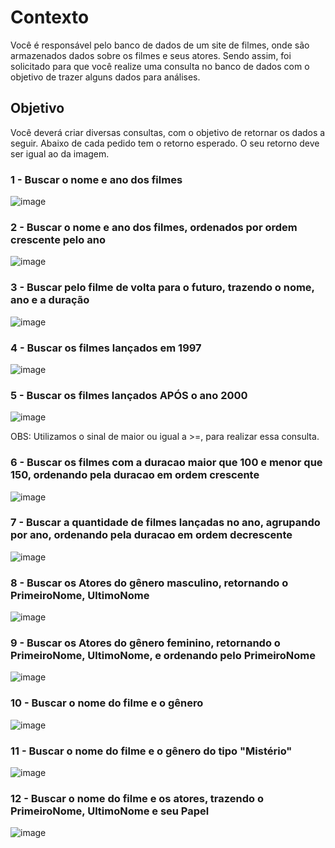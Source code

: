 # Contexto
Você é responsável pelo banco de dados de um site de filmes, onde são armazenados dados sobre os filmes e seus atores. Sendo assim, foi solicitado para que você realize uma consulta no banco de dados com o objetivo de trazer alguns dados para análises.

## Objetivo
Você deverá criar diversas consultas, com o objetivo de retornar os dados a seguir. Abaixo de cada pedido tem o retorno esperado. O seu retorno deve ser igual ao da imagem.

### 1 -  Buscar o nome e ano dos filmes

![image](https://github.com/user-attachments/assets/c548aa9d-b58c-4bc5-a494-b5a526796afe)

### 2 - Buscar o nome e ano dos filmes, ordenados por ordem crescente pelo ano

![image](https://github.com/user-attachments/assets/90d1e494-ff6d-4e7b-b699-f830f2cd8243)

### 3 - Buscar pelo filme de volta para o futuro, trazendo o nome, ano e a duração

![image](https://github.com/user-attachments/assets/455c065c-c006-4d55-a174-3b2551c2b82f)

### 4 - Buscar os filmes lançados em 1997

![image](https://github.com/user-attachments/assets/442b3ff0-a513-451c-8b09-c1e309e6ff34)

### 5 - Buscar os filmes lançados APÓS o ano 2000

![image](https://github.com/user-attachments/assets/a011525e-e83e-4d6a-8b78-dfdb381225a1)

OBS: Utilizamos o sinal de maior ou igual a >=, para realizar essa consulta.

### 6 - Buscar os filmes com a duracao maior que 100 e menor que 150, ordenando pela duracao em ordem crescente

![image](https://github.com/user-attachments/assets/828d6292-9922-4332-a604-0da668fa747e)

### 7 - Buscar a quantidade de filmes lançadas no ano, agrupando por ano, ordenando pela duracao em ordem decrescente

![image](https://github.com/user-attachments/assets/792d356a-a0fc-4189-b5b4-a08cc0354986)

### 8 - Buscar os Atores do gênero masculino, retornando o PrimeiroNome, UltimoNome

![image](https://github.com/user-attachments/assets/8583b20e-0382-4260-963f-f7c91274ab75)

### 9 - Buscar os Atores do gênero feminino, retornando o PrimeiroNome, UltimoNome, e ordenando pelo PrimeiroNome

![image](https://github.com/user-attachments/assets/3255cb50-82a9-414f-9532-f8d5fb1b2a95)

### 10 - Buscar o nome do filme e o gênero

![image](https://github.com/user-attachments/assets/c29e1e2d-ef27-4c1c-8966-7a123ab0020d)

### 11 - Buscar o nome do filme e o gênero do tipo "Mistério"

![image](https://github.com/user-attachments/assets/ff0657c7-0d2b-40f9-a8e1-63d450576381)

### 12 - Buscar o nome do filme e os atores, trazendo o PrimeiroNome, UltimoNome e seu Papel

![image](https://github.com/user-attachments/assets/cff1fd69-d1ea-4fb1-b575-e04ecef61943)
